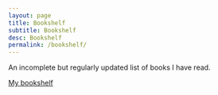 ```yaml
---
layout: page
title: Bookshelf
subtitle: Bookshelf
desc: Bookshelf
permalink: /bookshelf/
---
```



An incomplete but regularly updated list of books I have read.

[My bookshelf](https://bookshelf.website/kunaltandon)


